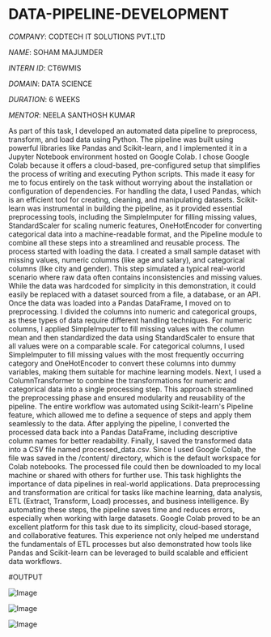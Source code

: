 # DATA-PIPELINE-DEVELOPMENT

*COMPANY*: CODTECH IT SOLUTIONS PVT.LTD

*NAME*: SOHAM MAJUMDER

*INTERN ID*: CT6WMIS

*DOMAIN*: DATA SCIENCE

*DURATION*: 6 WEEKS

*MENTOR*: NEELA SANTHOSH KUMAR

As part of this task, I developed an automated data pipeline to preprocess, transform, and load data using Python. The pipeline was built using powerful libraries like Pandas and Scikit-learn, and I implemented it in a Jupyter Notebook environment hosted on Google Colab. I chose Google Colab because it offers a cloud-based, pre-configured setup that simplifies the process of writing and executing Python scripts. This made it easy for me to focus entirely on the task without worrying about the installation or configuration of dependencies. For handling the data, I used Pandas, which is an efficient tool for creating, cleaning, and manipulating datasets. Scikit-learn was instrumental in building the pipeline, as it provided essential preprocessing tools, including the SimpleImputer for filling missing values, StandardScaler for scaling numeric features, OneHotEncoder for converting categorical data into a machine-readable format, and the Pipeline module to combine all these steps into a streamlined and reusable process.
The process started with loading the data. I created a small sample dataset with missing values, numeric columns (like age and salary), and categorical columns (like city and gender). This step simulated a typical real-world scenario where raw data often contains inconsistencies and missing values. While the data was hardcoded for simplicity in this demonstration, it could easily be replaced with a dataset sourced from a file, a database, or an API. Once the data was loaded into a Pandas DataFrame, I moved on to preprocessing. I divided the columns into numeric and categorical groups, as these types of data require different handling techniques. For numeric columns, I applied SimpleImputer to fill missing values with the column mean and then standardized the data using StandardScaler to ensure that all values were on a comparable scale. For categorical columns, I used SimpleImputer to fill missing values with the most frequently occurring category and OneHotEncoder to convert these columns into dummy variables, making them suitable for machine learning models.
Next, I used a ColumnTransformer to combine the transformations for numeric and categorical data into a single processing step. This approach streamlined the preprocessing phase and ensured modularity and reusability of the pipeline. The entire workflow was automated using Scikit-learn's Pipeline feature, which allowed me to define a sequence of steps and apply them seamlessly to the data. After applying the pipeline, I converted the processed data back into a Pandas DataFrame, including descriptive column names for better readability. Finally, I saved the transformed data into a CSV file named processed_data.csv. Since I used Google Colab, the file was saved in the /content/ directory, which is the default workspace for Colab notebooks. The processed file could then be downloaded to my local machine or shared with others for further use.
This task highlights the importance of data pipelines in real-world applications. Data preprocessing and transformation are critical for tasks like machine learning, data analysis, ETL (Extract, Transform, Load) processes, and business intelligence. By automating these steps, the pipeline saves time and reduces errors, especially when working with large datasets. Google Colab proved to be an excellent platform for this task due to its simplicity, cloud-based storage, and collaborative features. This experience not only helped me understand the fundamentals of ETL processes but also demonstrated how tools like Pandas and Scikit-learn can be leveraged to build scalable and efficient data workflows.

#OUTPUT

![Image](https://github.com/user-attachments/assets/0038b953-2a5c-45da-a41b-806640419b37)

![Image](https://github.com/user-attachments/assets/0038b953-2a5c-45da-a41b-806640419b37)

![Image](https://github.com/user-attachments/assets/e027ebd4-eee7-4559-ac25-ad04eed6a364)

